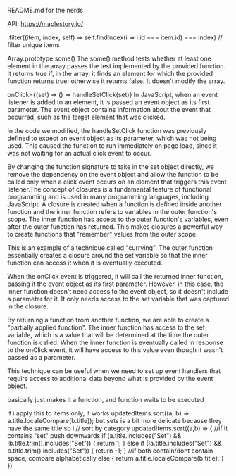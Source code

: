 README.md for the nerds

API: https://maplestory.io/ 

  .filter((item, index, self) => self.findIndex(i => i.id === item.id) === index) // filter unique items

Array.prototype.some()
The some() method tests whether at least one element in the array passes the test implemented by the provided function. It returns true if, in the array, it finds an element for which the provided function returns true; otherwise it returns false. It doesn't modify the array.

  onClick={(set) => () => handleSetClick(set)}
In JavaScript, when an event listener is added to an element, it is passed an event object as its first parameter. The event object contains information about the event that occurred, such as the target element that was clicked.

In the code we modified, the handleSetClick function was previously defined to expect an event object as its parameter, which was not being used. This caused the function to run immediately on page load, since it was not waiting for an actual click event to occur.

By changing the function signature to take in the set object directly, we remove the dependency on the event object and allow the function to be called only when a click event occurs on an element that triggers this event listener.The concept of closures is a fundamental feature of functional programming and is used in many programming languages, including JavaScript. A closure is created when a function is defined inside another function and the inner function refers to variables in the outer function's scope. The inner function has access to the outer function's variables, even after the outer function has returned. This makes closures a powerful way to create functions that "remember" values from the outer scope.

This is an example of a technique called "currying". The outer function essentially creates a closure around the set variable so that the inner function can access it when it is eventually executed.

When the onClick event is triggered, it will call the returned inner function, passing it the event object as its first parameter. However, in this case, the inner function doesn't need access to the event object, so it doesn't include a parameter for it. It only needs access to the set variable that was captured in the closure.

By returning a function from another function, we are able to create a "partially applied function". The inner function has access to the set variable, which is a value that will be determined at the time the outer function is called. When the inner function is eventually called in response to the onClick event, it will have access to this value even though it wasn't passed as a parameter.

This technique can be useful when we need to set up event handlers that require access to additional data beyond what is provided by the event object.

basically just makes it a function, and function waits to be executed

if i apply this to items only, it works 
updatedItems.sort((a, b) => a.title.localeCompare(b.title));
but sets is a bit more delicate because they have the same title 
so i 
 // sort by category
                updatedItems.sort((a,b) => {
                    //if it contains "set" push downwards
                    if (a.title.includes("Set") && !b.title.trim().includes("Set")) {
                        return 1;
                    }
                    else if (!a.title.includes("Set") && b.title.trim().includes("Set")) {
                        return -1;
                    }
                    //if both contain/dont contain space, compare alphabetically
                    else {
                        return a.title.localeCompare(b.title);
                    }
                })
                
